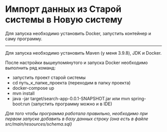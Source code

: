 # Импорт данных из Старой системы в Новую систему
Для запуска необходимо установить Docker, запустить контейнер и саму программу.  

--- 

Для запуска необходимо установить Maven (у меня 3.9.8), JDK и Docker.

После настройки вышеупомянутого и запуска Docker необходимо выполнить ряд команд:

- запустить проект старой системы
- cd путь_к_папке_проекта (переходим в папку проекта)
- docker-compose up
- mvn install
- java -jar target/search-app-0.0.1-SNAPSHOT.jar или mvn spring-boot:run (запустить программу можно и в IDE)

_Для того чтобы программа работала правильно, необходимо при первом запуске добавить в базу данных строку (она есть в файле src/main/resources/schema.sql)_
